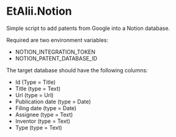 # EtAlii.Notion

Simple script to add patents from Google into a Notion database.

Required are two environment variables:

- NOTION_INTEGRATION_TOKEN
- NOTION_PATENT_DATABASE_ID

The target database should have the following columns:

- Id                  (Type = Title)
- Title               (type = Text)
- Url                 (type = Url)
- Publication date    (type = Date)
- Filing date         (type = Date)
- Assignee            (type = Text)
- Inventor            (type = Text)
- Type                (type = Text)

